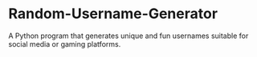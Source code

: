 # Random-Username-Generator
A Python program that generates unique and fun usernames suitable for social media or gaming platforms.
